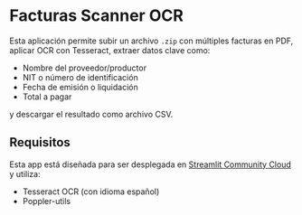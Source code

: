 # Facturas Scanner OCR

Esta aplicación permite subir un archivo `.zip` con múltiples facturas en PDF, aplicar OCR con Tesseract, extraer datos clave como:

- Nombre del proveedor/productor
- NIT o número de identificación
- Fecha de emisión o liquidación
- Total a pagar

y descargar el resultado como archivo CSV.

## Requisitos

Esta app está diseñada para ser desplegada en [Streamlit Community Cloud](https://streamlit.io/cloud) y utiliza:

- Tesseract OCR (con idioma español)
- Poppler-utils
